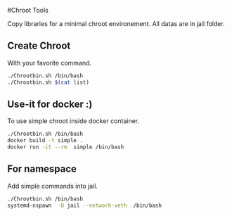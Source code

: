 #Chroot Tools


Copy libraries for a minimal chroot environement.
All datas are in jail folder.

## Create Chroot
With your favorite command.
```bash
./Chrootbin.sh /bin/bash
./Chrootbin.sh $(cat list)
```

## Use-it for docker :)
To use simple chroot inside docker container.
```bash
./Chrootbin.sh /bin/bash
docker build -t simple .
docker run -it --rm  simple /bin/bash
```

## For namespace
Add simple commands into jail.
```bash
./Chrootbin.sh /bin/bash
systemd-nspawn  -D jail --network-veth  /bin/bash 
```

